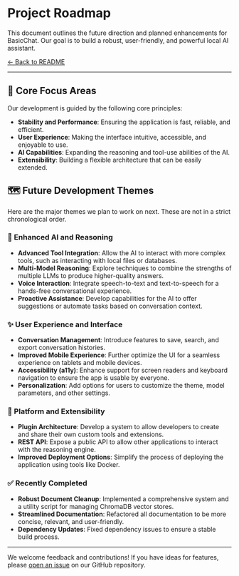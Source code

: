 # Project Roadmap

This document outlines the future direction and planned enhancements for BasicChat. Our goal is to build a robust, user-friendly, and powerful local AI assistant.

[← Back to README](../README.md)

---

## 🚀 Core Focus Areas

Our development is guided by the following core principles:

-   **Stability and Performance**: Ensuring the application is fast, reliable, and efficient.
-   **User Experience**: Making the interface intuitive, accessible, and enjoyable to use.
-   **AI Capabilities**: Expanding the reasoning and tool-use abilities of the AI.
-   **Extensibility**: Building a flexible architecture that can be easily extended.

## 🗺️ Future Development Themes

Here are the major themes we plan to work on next. These are not in a strict chronological order.

### 🧠 Enhanced AI and Reasoning

-   **Advanced Tool Integration**: Allow the AI to interact with more complex tools, such as interacting with local files or databases.
-   **Multi-Model Reasoning**: Explore techniques to combine the strengths of multiple LLMs to produce higher-quality answers.
-   **Voice Interaction**: Integrate speech-to-text and text-to-speech for a hands-free conversational experience.
-   **Proactive Assistance**: Develop capabilities for the AI to offer suggestions or automate tasks based on conversation context.

### ✨ User Experience and Interface

-   **Conversation Management**: Introduce features to save, search, and export conversation histories.
-   **Improved Mobile Experience**: Further optimize the UI for a seamless experience on tablets and mobile devices.
-   **Accessibility (a11y)**: Enhance support for screen readers and keyboard navigation to ensure the app is usable by everyone.
-   **Personalization**: Add options for users to customize the theme, model parameters, and other settings.

### 🔧 Platform and Extensibility

-   **Plugin Architecture**: Develop a system to allow developers to create and share their own custom tools and extensions.
-   **REST API**: Expose a public API to allow other applications to interact with the reasoning engine.
-   **Improved Deployment Options**: Simplify the process of deploying the application using tools like Docker.

### ✅ Recently Completed

-   **Robust Document Cleanup**: Implemented a comprehensive system and a utility script for managing ChromaDB vector stores.
-   **Streamlined Documentation**: Refactored all documentation to be more concise, relevant, and user-friendly.
-   **Dependency Updates**: Fixed dependency issues to ensure a stable build process.

---

We welcome feedback and contributions! If you have ideas for features, please [open an issue](https://github.com/khaosans/basic-chat-template/issues) on our GitHub repository. 